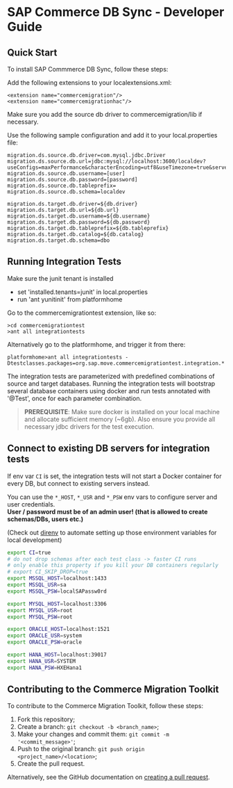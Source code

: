 # SAP Commerce DB Sync - Developer Guide

## Quick Start

To install SAP Commmerce DB Sync, follow these steps:

Add the following extensions to your localextensions.xml:
```
<extension name="commercemigration"/>
<extension name="commercemigrationhac"/>
```

Make sure you add the source db driver to commercemigration/lib if necessary.

Use the following sample configuration and add it to your local.properties file:

```
migration.ds.source.db.driver=com.mysql.jdbc.Driver
migration.ds.source.db.url=jdbc:mysql://localhost:3600/localdev?useConfigs=maxPerformance&characterEncoding=utf8&useTimezone=true&serverTimezone=UTC&nullCatalogMeansCurrent=true
migration.ds.source.db.username=[user]
migration.ds.source.db.password=[password]
migration.ds.source.db.tableprefix=
migration.ds.source.db.schema=localdev

migration.ds.target.db.driver=${db.driver}
migration.ds.target.db.url=${db.url}
migration.ds.target.db.username=${db.username}
migration.ds.target.db.password=${db.password}
migration.ds.target.db.tableprefix=${db.tableprefix}
migration.ds.target.db.catalog=${db.catalog}
migration.ds.target.db.schema=dbo

```

## Running Integration Tests

Make sure the junit tenant is installed
- set 'installed.tenants=junit' in local.properties
- run 'ant yunitinit' from platformhome

Go to the commercemigrationtest extension, like so:

```
>cd commercemigrationtest
>ant all integrationtests
```

Alternatively go to the platformhome, and trigger it from there:

```
platformhome>ant all integrationtests -Dtestclasses.packages=org.sap.move.commercemigrationtest.integration.*
```

The integration tests are parameterized with predefined combinations of source and target databases.
Running the integration tests will bootstrap several database containers using docker and run tests annotated with '@Test', once for each parameter combination.

> **PREREQUISITE**: Make sure docker is installed on your local machine and allocate sufficient memory (~6gb). Also ensure you provide all necessary jdbc drivers for the test execution.

## Connect to existing DB servers for integration tests

If env var `CI` is set, the integration tests will not start a Docker container for every DB, but
connect to existing servers instead.

You can use the `*_HOST`, `*_USR` and `*_PSW` env vars to configure server and user credentials.\
**User / password must be of an admin user! (that is allowed to create schemas/DBs, users etc.)**

(Check out [direnv](https://direnv.net/) to automate setting up those environment variables for
local development)


```sh
export CI=true
# do not drop schemas after each test class -> faster CI runs
# only enable this property if you kill your DB containers regularly
# export CI_SKIP_DROP=true
export MSSQL_HOST=localhost:1433
export MSSQL_USR=sa
export MSSQL_PSW=localSAPassw0rd

export MYSQL_HOST=localhost:3306
export MYSQL_USR=root
export MYSQL_PSW=root

export ORACLE_HOST=localhost:1521
export ORACLE_USR=system
export ORACLE_PSW=oracle

export HANA_HOST=localhost:39017
export HANA_USR=SYSTEM
export HANA_PSW=HXEHana1
```


## Contributing to the Commerce Migration Toolkit

To contribute to the Commerce Migration Toolkit, follow these steps:

1. Fork this repository;
2. Create a branch: `git checkout -b <branch_name>`;
3. Make your changes and commit them: `git commit -m '<commit_message>'`;
4. Push to the original branch: `git push origin <project_name>/<location>`;
5. Create the pull request.

Alternatively, see the GitHub documentation on [creating a pull request](https://help.github.com/en/github/collaborating-with-issues-and-pull-requests/creating-a-pull-request).
